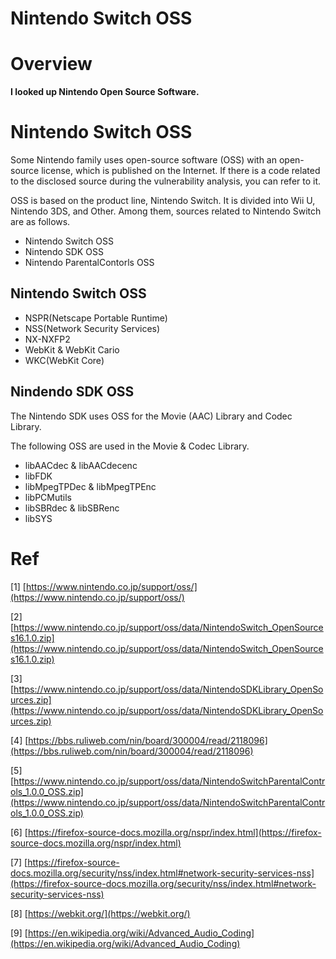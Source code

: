 # Nintendo Switch OSS


# Overview


**I looked up Nintendo Open Source Software.**

# Nintendo Switch OSS


Some Nintendo family uses open-source software (OSS) with an open-source license, which is published on the Internet. If there is a code related to the disclosed source during the vulnerability analysis, you can refer to it.

OSS is based on the product line, Nintendo Switch. It is divided into Wii U, Nintendo 3DS, and Other. Among them, sources related to Nintendo Switch are as follows.

- Nintendo Switch OSS
- Nintendo SDK OSS
- Nintendo ParentalContorls OSS

## **Nintendo Switch OSS**


- NSPR(Netscape Portable Runtime)
- NSS(Network Security Services)
- NX-NXFP2
- WebKit & WebKit Cario
- WKC(WebKit Core)

## Nindendo SDK OSS


The Nintendo SDK uses OSS for the Movie (AAC) Library and Codec Library.

The following OSS are used in the Movie & Codec Library.

- libAACdec & libAACdecenc
- libFDK
- libMpegTPDec & libMpegTPEnc
- libPCMutils
- libSBRdec & libSBRenc
- libSYS

# Ref


[1] [https://www.nintendo.co.jp/support/oss/](https://www.nintendo.co.jp/support/oss/)

[2] [https://www.nintendo.co.jp/support/oss/data/NintendoSwitch_OpenSources16.1.0.zip](https://www.nintendo.co.jp/support/oss/data/NintendoSwitch_OpenSources16.1.0.zip)

[3] [https://www.nintendo.co.jp/support/oss/data/NintendoSDKLibrary_OpenSources.zip](https://www.nintendo.co.jp/support/oss/data/NintendoSDKLibrary_OpenSources.zip)

[4] [https://bbs.ruliweb.com/nin/board/300004/read/2118096](https://bbs.ruliweb.com/nin/board/300004/read/2118096)

[5] [https://www.nintendo.co.jp/support/oss/data/NintendoSwitchParentalControls_1.0.0_OSS.zip](https://www.nintendo.co.jp/support/oss/data/NintendoSwitchParentalControls_1.0.0_OSS.zip)

[6] [https://firefox-source-docs.mozilla.org/nspr/index.html](https://firefox-source-docs.mozilla.org/nspr/index.html)

[7] [https://firefox-source-docs.mozilla.org/security/nss/index.html#network-security-services-nss](https://firefox-source-docs.mozilla.org/security/nss/index.html#network-security-services-nss)

[8] [https://webkit.org/](https://webkit.org/) 

[9] [https://en.wikipedia.org/wiki/Advanced_Audio_Coding](https://en.wikipedia.org/wiki/Advanced_Audio_Coding)